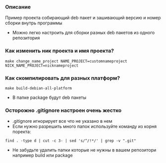 ### Описание

Пример проекта собирающий deb пакет и зашивающий версию и номер сборки внутрь программы
- Можно легко настроить для сборки разных deb пакетов из одного репозитория

### Как изменить ник проекта и имя проекта?

```
make change_name_project NAME_PROJECT=customnameproject NICK_NAME_PROJECT=nicknameproject
```

### Как скомпилировать для разных платформ?

```
make build-debian-all-platform
```
- В папке package будут deb пакеты

### Осторожно .gitignore настроен очень жестко

- .gitignore игнорирует все что не указано в нем
- Если нужно разрешить много папок используйте команду из корня поректа:

```
find . -type d | cut -c 3- | sed 's/^/!*/' | grep -v ".git"
```
- Не забудьте удалить папки которые не нужны в вашем репозитори например build или package
